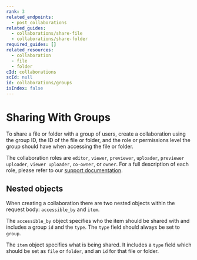 ```yaml
---
rank: 3
related_endpoints:
  - post_collaborations
related_guides:
  - collaborations/share-file
  - collaborations/share-folder
required_guides: []
related_resources:
  - collaboration
  - file
  - folder
cId: collaborations
scId: null
id: collaborations/groups
isIndex: false
---
```

# Sharing With Groups

To share a file or folder with a group of users, create a collaboration using the group ID, the ID of the file or folder, and the role or permissions level the group should have when accessing the file or folder.

<Samples id="post_collaborations">

</Samples>

<Message>

The collaboration roles are `editor`, `viewer`, `previewer`, `uploader`, `previewer uploader`, `viewer uploader`, `co-owner`, or `owner`. For a full description of each role, please refer to our [support documentation][support documentation].

</Message>

## Nested objects

When creating a collaboration there are two nested objects within the request body: `accessible_by` and `item`.

The `accessible_by` object specifies who the item should be shared with and includes a group `id` and the `type`. The `type` field should always be set to `group`.

The `item` object specifies what is being shared. It includes a `type` field which should be set as `file` or `folder`, and an `id` for that file or folder.

[support documentation]: https://community.box.com/t5/Collaborate-By-Inviting-Others/Understanding-Collaborator-Permission-Levels/ta-p/144
